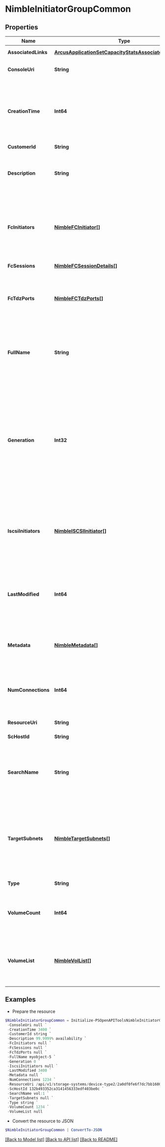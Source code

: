 # NimbleInitiatorGroupCommon
## Properties

Name | Type | Description | Notes
------------ | ------------- | ------------- | -------------
**AssociatedLinks** | [**ArcusApplicationSetCapacityStatsAssociatedLinksInner[]**](ArcusApplicationSetCapacityStatsAssociatedLinksInner.md) | Associated Links Details | [optional] 
**ConsoleUri** | **String** | consoleUri for detailed storage object | [optional] 
**CreationTime** | **Int64** | Time when this initiator group was created. Seconds since last epoch i.e. 00:00 January 1, 1970. | [optional] 
**CustomerId** | **String** | customerId | [optional] 
**Description** | **String** | Text description of initiator group. String of up to 255 printable ASCII characters. | [optional] 
**FcInitiators** | [**NimbleFCInitiator[]**](NimbleFCInitiator.md) | List of FC initiators. When create/update fc_initiators, wwpn is required. List of Fibre Channel initiators. | [optional] 
**FcSessions** | [**NimbleFCSessionDetails[]**](NimbleFCSessionDetails.md) | List of FC sessions. | [optional] 
**FcTdzPorts** | [**NimbleFCTdzPorts[]**](NimbleFCTdzPorts.md) | List of target Fibre Channel ports with Target Driven Zoning configured on this initiator group. | [optional] 
**FullName** | **String** | Initiator group&#39;s full name. String of up to 64 alphanumeric characters, - and . and : are allowed after first character. | [optional] 
**Generation** | **Int32** | A monotonically increasing value. This value updates when the resource is updated and can be used as a short way to determine if a resource has changed or which of two different copies of a resource is more up to date. | [optional] 
**IscsiInitiators** | [**NimbleISCSIInitiator[]**](NimbleISCSIInitiator.md) | List of ISCSI initiators. When create/update iscsi_initiators, either iqn or ip_address is always required with label. | [optional] 
**LastModified** | **Int64** | Time when this initiator group was last modified. Seconds since last epoch i.e. 00:00 January 1, 1970. | [optional] 
**Metadata** | [**NimbleMetadata[]**](NimbleMetadata.md) | Key-value pairs that augment an initiator group&#39;s attributes. | [optional] 
**NumConnections** | **Int64** | Total number of connections from initiators in the initiator group. (This field is deprecated) | [optional] 
**ResourceUri** | **String** | Link to the object URI | [optional] 
**ScHostId** | **String** | Host Service Host Id | [optional] 
**SearchName** | **String** | Initiator group name used for search. Alphanumeric string, up to 64 characters including hyphen, period, colon. | [optional] 
**TargetSubnets** | [**NimbleTargetSubnets[]**](NimbleTargetSubnets.md) | List of target subnet labels. If specified, discovery and access to volumes will be restricted to the specified subnets. List of target subnet tables. | [optional] 
**Type** | **String** | The type of resource | [optional] 
**VolumeCount** | **Int64** | Number of volumes that are accessible by the initiator group. (This field is deprecated) | [optional] 
**VolumeList** | [**NimbleVolList[]**](NimbleVolList.md) | List of volumes that are accessible by the initiator group. List of volumes. (This field is deprecated) | [optional] 

## Examples

- Prepare the resource
```powershell
$NimbleInitiatorGroupCommon = Initialize-PSOpenAPIToolsNimbleInitiatorGroupCommon  -AssociatedLinks [{&quot;resourceUri&quot;:&quot;/api/v1/storage-systems/device-type2/2a0df0fe6f7dc7bb16000000000000000000004817&quot;,&quot;type&quot;:&quot;storage-systems&quot;}] `
 -ConsoleUri null `
 -CreationTime 3400 `
 -CustomerId string `
 -Description 99.9999% availability `
 -FcInitiators null `
 -FcSessions null `
 -FcTdzPorts null `
 -FullName myobject-5 `
 -Generation 0 `
 -IscsiInitiators null `
 -LastModified 3400 `
 -Metadata null `
 -NumConnections 1234 `
 -ResourceUri /api/v1/storage-systems/device-type2/2a0df0fe6f7dc7bb16000000000000000000004817 `
 -ScHostId 132b493352ca3141456333edf403be0c `
 -SearchName vol:1 `
 -TargetSubnets null `
 -Type string `
 -VolumeCount 1234 `
 -VolumeList null
```

- Convert the resource to JSON
```powershell
$NimbleInitiatorGroupCommon | ConvertTo-JSON
```

[[Back to Model list]](../README.md#documentation-for-models) [[Back to API list]](../README.md#documentation-for-api-endpoints) [[Back to README]](../README.md)

